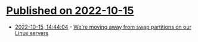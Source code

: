 # [Published on 2022-10-15](index.md)

* [2022-10-15, 14:44:04](https://lobste.rs/s/aabqgu/we_re_moving_away_from_swap_partitions_on) - [We're moving away from swap partitions on our Linux servers](https://utcc.utoronto.ca/~cks/space/blog/linux/SwapPartitionsNoMore)
